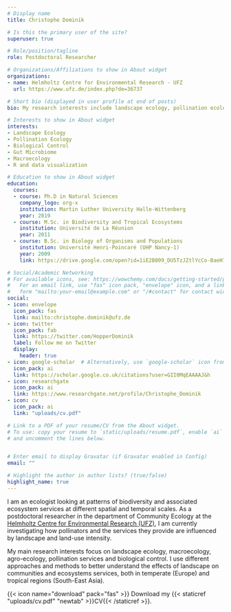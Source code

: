 ```yaml
---
# Display name
title: Christophe Dominik

# Is this the primary user of the site?
superuser: true

# Role/position/tagline
role: Postdoctoral Researcher

# Organizations/Affiliations to show in About widget
organizations:
- name: Helmholtz Centre for Environmental Research - UFZ
  url: https://www.ufz.de/index.php?de=36737

# Short bio (displayed in user profile at end of posts)
bio: My research interests include landscape ecology, pollination ecology, biological control, gut microbiome, and agroecology.

# Interests to show in About widget
interests:
- Landscape Ecology
- Pollination Ecology
- Biological Control
- Gut Microbiome
- Macroecology
- R and data visualization

# Education to show in About widget
education:
  courses:
  - course: Ph.D in Natural Sciences
    company_logo: org-x
    institution: Martin Luther University Halle-Wittenberg
    year: 2019
  - course: M.Sc. in Biodiversity and Tropical Ecosystems
    institution: Université de La Réunion
    year: 2011
  - course: B.Sc. in Biology of Organisms and Populations
    institution: Université Henri-Poincaré (UHP Nancy-1)
    year: 2009
    link: https://drive.google.com/open?id=1iE2B809_DU5TzJZtlYcCo-BaeH72PmTl

# Social/Academic Networking
# For available icons, see: https://wowchemy.com/docs/getting-started/page-builder/#icons
#   For an email link, use "fas" icon pack, "envelope" icon, and a link in the
#   form "mailto:your-email@example.com" or "/#contact" for contact widget.
social:
- icon: envelope
  icon_pack: fas
  link: mailto:christophe.dominik@ufz.de
- icon: twitter
  icon_pack: fab
  link: https://twitter.com/HopperDominik
  label: Follow me on Twitter
  display:
    header: true
- icon: google-scholar  # Alternatively, use `google-scholar` icon from `ai` icon pack
  icon_pack: ai
  link: https://scholar.google.co.uk/citations?user=GII0MqEAAAAJ&h
- icon: researchgate
  icon_pack: ai
  link: https://www.researchgate.net/profile/Christophe_Dominik
- icon: cv
  icon_pack: ai
  link: "uploads/cv.pdf"

# Link to a PDF of your resume/CV from the About widget.
# To use: copy your resume to `static/uploads/resume.pdf`, enable `ai` icons in `params.toml`,
# and uncomment the lines below.


# Enter email to display Gravatar (if Gravatar enabled in Config)
email: ""

# Highlight the author in author lists? (true/false)
highlight_name: true
---
```


I am an ecologist looking at patterns of biodiversity and associated ecosystem services at different spatial and temporal scales. As a postdoctoral researcher in the department of Community Ecology at the [Helmholtz Centre for Environmental Research (UFZ)](https://www.ufz.de/index.php?de=36737), I am currently investigating how pollinators and the services they provide are influenced by landscape and land-use intensity.  

My main research interests focus on landscape ecology, macroecology, agro-ecology, pollination services and biological control. I use different approaches and methods to better understand the effects of landscape on communities and ecosystems services, both in temperate (Europe) and tropical regions (South-East Asia).

{{< icon name="download" pack="fas" >}} Download my {{< staticref "uploads/cv.pdf" "newtab" >}}CV{{< /staticref >}}.
